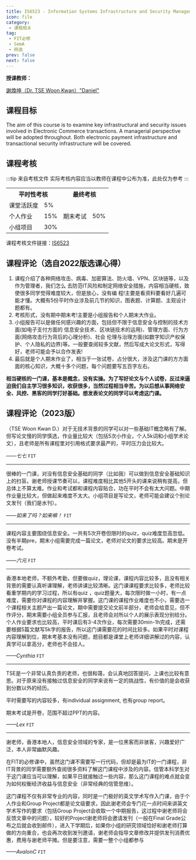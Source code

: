 ```yaml
---
title: IS6523 - Information Systems Infrastructure and Security Management
icon: file
category:
 - 课程相关
tag:
 - FIT必修
 - SemA
 - 网选
prev: false
next: false
---
```


**授课教师：**

[謝煥坤（Dr. TSE Woon Kwan）"Daniel"](https://www.cb.cityu.edu.hk/staff/iswktse/)

<!-- more -->

## 课程目标

The aim of this course is to examine key infrastructural and security issues involved in Electronic Commerce transactions. A managerial perspective will be adopted throughout. Both electronic payment infrastructure and transactional security infrastructure will be covered.

## 课程考核

:::tip 来自考核文件
实际考核内容应当以教师在课程中公布为准，此处仅为参考
:::

<table>
    <tr>
        <th colspan=2>
            平时性考核
        </th>
        <th colspan=2>
            最终考核
        </th>
    </tr>
    <tr>
        <td>
            课堂活跃度
        </td>
        <td>
            5%
        </td>
        <td rowspan=3>
            期末考试
        </td>
        <td rowspan=3>
            50%
        </td>
    </tr>
    <tr>
        <td>
            个人作业
        </td>
        <td>
            15%
        </td>
    </tr>
    <tr>
        <td>
            小组项目
        </td>
        <td>
            30%
        </td>
    </tr>
</table>

课程考核文件链接：[IS6523](https://www.cityu.edu.hk/catalogue/pg/202324/course/IS6523.pdf)

## 课程评论（选自2022版选课心得）

1. 课程介绍了各种网络攻击、病毒、加密算法、防火墙、VPN、区块链等，以及作为管理者，我们怎么 去防范IT风险和制定网络安全措施，内容相当硬核，致使很多同学觉得难度较大，但是放心，没有编 程!主要是看资料要看好几遍可能才懂。大概有5份平时作业涉及前几节的知识，图表题、计算题、主观设计题都有。
2. 考核形式，没有期中期末考!主要是小组报告和个人期末大作业。
3. 小组报告可以是做任何感兴趣的方面，包括但不限于信息安全与控制的技术方面(如电子支付方面的 信息安全技术、区块链技术的运用)、管理方面、行为方面(网络攻击行为背后的心理分析)、社会 伦理与治理方面(如数字知识产权保护、个人隐私的边界)等。一般要查阅较多文献，然后写成大论文形式，写得好，老师可能会予以合作发表!
4. 最后就是个人期末作业了，相当于一张试卷，占分很大，涉及这门课的方方面面的核心知识，大概十多个问题，每个问题要写五百字左右。

**相当硬核的一门课，基本是概念，没有实操。为了写好论文与个人试卷，反过来逼迫我们自主学习很多知识，收获很多，当然过程相当辛苦。为以后想从事网络安全、风控、黑客的同学打好基础。想发表论文的同学可以考虑这门课。**

## 课程评论（2023版）

（TSE Woon Kwan D.）对于无技术背景的同学可以对一些基础IT概念略有了解。但写论文慢的同学慎选，作业量比较大（包括5次小作业，个人5k词和小组学术论文），且老师是所有课程里对引用格式要求最严的，平时压力会比较大。

_——七七_ `FIT`

---

很棒的一门课，对没有信息安全基础的同学（比如我）可以做到信息安全基础知识上的扫盲。谢老师授课节奏可以，课程难度相比其他5开头的课来说稍有提高，但总体上不算太难。作业和考试都和课程内容贴合，功在平时不会有太大问题。中期作业量比较大，但做起来难度不太大。小组项目是写论文，老师可能会建议个别论文发刊（我们是水刊）。

_——如来了吗？如来嘛！_ `FIT`

---

课程内容主要围绕信息安全。一共有5次开卷但限时的quiz，quiz难度忽高忽低。没有半期pre，期末小组需要完成一篇论文，老师对论文的要求比较高。期末是开卷考试。

_——六元_ `FIT`

---

香港本地老师，不额外考勤，但要做quiz，理论课，课程内容比较多，且没有相关背景的需要认真听课理解，老师讲课比较清晰。这门课课程要求比较多，老师比较看重学期内的学习过程，所以有quiz ，quiz题量大，每次限时做一小时，有一点难度，需要你对课程的内容理解并掌握。这门课的课程作业难度也不小，需要选一个课程相关主题产出一篇论文，期中需要提交论文前半部分，老师会给意见，但不作评分，期末需要小组全员参与汇报，且老师会对所以个人的展示表现分别给分。个人作业要求也比较高，平时课后有3-4次作业，每次需要30min-1h完成，还需要根据5篇文献写5k字的报告，所以这门课需要花的时间比较多。如果平时对课程内容理解到位，期末考基本没有问题，题目都是课堂上老师详细讲解过的内容，认真学可以拿高分，老师也不会挂人。

_——Cynthia_ `FIT`

---

TSE是一个非常认真负责的老师，也很和蔼，会认真地回答提问，上课也比较有意思。对于原来没有接触过信息安全的同学来说有一定的挑战性，有价值的是会收获到分数以外的经历。

平时需要写的内容较多，有individual assignment, 也有group report。

期末考试是开卷，范围不超过PPT的内容。

_——Lex_ `FIT`

---

谢老师，香港本地人，信息安全领域的专家，是一位黑客而非骇客，兴趣爱好广泛，本人非常幽默风趣。

在FIT的必修课中，虽然这门课不需要写一行代码，但却是最为IT的一门课程，非IT背景的同学需要额外查阅很多资料了解这门课程中涉及的内容。信管本科学生对于这门课应当可以理解，如果平日就接触过一些内容，那么这门课程的难点就会变为如何权衡经济收益与信息安全（非常经典的信管思维）。

这门课程不仅有非常专业的内容，同时是一门极好的英文学术写作入门课，由于个人作业和Group Project都是论文级要求，因此谢老师会专门花一点时间来讲英文学术写作的要求（包括Group Project会收取一个中期报告，这过程中谢老师将会反馈文章中的问题），较好的Project谢老师将会邀请发刊（一般在Final Grade公布之后就会收到邮件），进入下学期后，如果你小组的研究领域恰好和谢老师打算做的方向重合，也会再次收到发刊邀请，谢老师会指导文章修改并提供发刊消费优惠，费用与谢老师平摊。但是要注意，需要一整个小组都参与

_——AvalonC_ `FIT`
